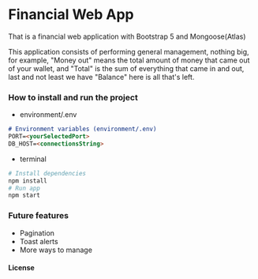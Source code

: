 # Financial Web App
That is a financial web application with Bootstrap 5 and Mongoose(Atlas)

This application consists of performing general management, nothing big, for example, "Money out" means the total amount of money that came out of your wallet, and "Total" is the sum of everything that came in and out, last and not least we have "Balance" here is all that's left.

### How to install and run the project

- environment/.env
```markdown
# Environment variables (environment/.env)
PORT=<yourSelectedPort>
DB_HOST=<connectionsString>
```
- terminal
```bash
# Install dependencies
npm install
# Run app
npm start
```
### Future features
- Pagination
- Toast alerts
- More ways to manage

#### License
